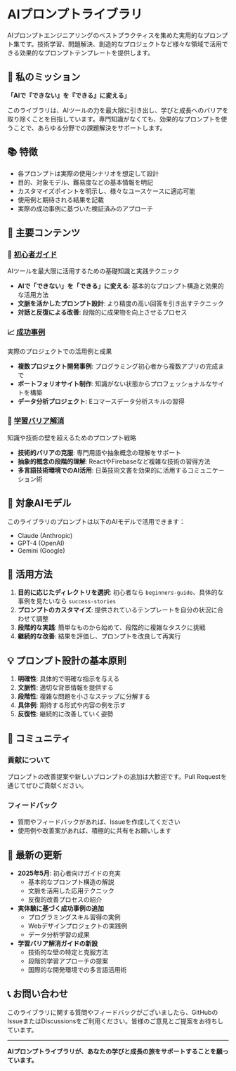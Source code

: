 # AIプロンプトライブラリ

AIプロンプトエンジニアリングのベストプラクティスを集めた実用的なプロンプト集です。技術学習、問題解決、創造的なプロジェクトなど様々な領域で活用できる効果的なプロンプトテンプレートを提供します。

## 🌟 私のミッション

**「AIで『できない』を『できる』に変える」**

このライブラリは、AIツールの力を最大限に引き出し、学びと成長へのバリアを取り除くことを目指しています。専門知識がなくても、効果的なプロンプトを使うことで、あらゆる分野での課題解決をサポートします。

## 📚 特徴

- 各プロンプトは実際の使用シナリオを想定して設計
- 目的、対象モデル、難易度などの基本情報を明記
- カスタマイズポイントを明示し、様々なユースケースに適応可能
- 使用例と期待される結果を記載
- 実際の成功事例に基づいた検証済みのアプローチ

## 📂 主要コンテンツ

### 🌟 [初心者ガイド](./beginners-guide/)
AIツールを最大限に活用するための基礎知識と実践テクニック
- **AIで「できない」を「できる」に変える**: 基本的なプロンプト構造と効果的な活用方法
- **文脈を活かしたプロンプト設計**: より精度の高い回答を引き出すテクニック
- **対話と反復による改善**: 段階的に成果物を向上させるプロセス

### 📈 [成功事例](./success-stories/)
実際のプロジェクトでの活用例と成果
- **複数プロジェクト開発事例**: プログラミング初心者から複数アプリの完成まで
- **ポートフォリオサイト制作**: 知識がない状態からプロフェッショナルなサイトを構築
- **データ分析プロジェクト**: Eコマースデータ分析スキルの習得

### 🚧 [学習バリア解消](./learning-barriers/)
知識や技術の壁を超えるためのプロンプト戦略
- **技術的バリアの克服**: 専門用語や抽象概念の理解をサポート
- **抽象的概念の段階的理解**: ReactやFirebaseなど複雑な技術の習得方法
- **多言語技術環境でのAI活用**: 日英技術文書を効果的に活用するコミュニケーション術

## 🎯 対象AIモデル

このライブラリのプロンプトは以下のAIモデルで活用できます：
- Claude (Anthropic)
- GPT-4 (OpenAI)
- Gemini (Google)

## 🚀 活用方法

1. **目的に応じたディレクトリを選択**: 初心者なら `beginners-guide`、具体的な事例を見たいなら `success-stories`
2. **プロンプトのカスタマイズ**: 提供されているテンプレートを自分の状況に合わせて調整
3. **段階的な実践**: 簡単なものから始めて、段階的に複雑なタスクに挑戦
4. **継続的な改善**: 結果を評価し、プロンプトを改良して再実行

## 💡 プロンプト設計の基本原則

1. **明確性**: 具体的で明確な指示を与える
2. **文脈性**: 適切な背景情報を提供する
3. **段階性**: 複雑な問題を小さなステップに分解する
4. **具体例**: 期待する形式や内容の例を示す
5. **反復性**: 継続的に改善していく姿勢

## 👥 コミュニティ

### 貢献について
プロンプトの改善提案や新しいプロンプトの追加は大歓迎です。Pull Requestを通じてぜひご貢献ください。

### フィードバック
- 質問やフィードバックがあれば、Issueを作成してください
- 使用例や改善案があれば、積極的に共有をお願いします

## 🔄 最新の更新

- **2025年5月**: 初心者向けガイドの充実
  - 基本的なプロンプト構造の解説
  - 文脈を活用した応用テクニック
  - 反復的改善プロセスの紹介
- **実体験に基づく成功事例の追加**
  - プログラミングスキル習得の実例
  - Webデザインプロジェクトの実践例
  - データ分析学習の成果
- **学習バリア解消ガイドの新設**
  - 技術的な壁の特定と克服方法
  - 段階的学習アプローチの提案
  - 国際的な開発環境での多言語活用術

## 📞 お問い合わせ

このライブラリに関する質問やフィードバックがございましたら、GitHubのIssueまたはDiscussionsをご利用ください。皆様のご意見とご提案をお待ちしています。

---

**AIプロンプトライブラリが、あなたの学びと成長の旅をサポートすることを願っています。**

